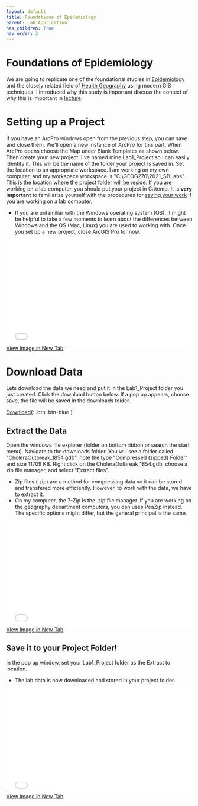 ```yaml
---
layout: default
title: Foundations of Epidemiology
parent: Lab Application
has_children: True
nav_order: 3
---
```



# Foundations of Epidemiology

<!-- {: .no_toc }

1. TOC
{:toc}

---
 -->
We are going to replicate one of the foundational studies in [Epidemiology](https://en.wikipedia.org/wiki/Epidemiology) and the closely related field of [Health Geography](https://en.wikipedia.org/wiki/Health_geography) using modern GIS techniques.  I introduced why this study is important discuss the context of why this is important in [lecture](Content_Part1_3.md).  



# Setting up a Project
If you have an ArcPro windows open from the previous step, you can save and close them.  We'll open a new instance of ArcPro for this part.  When ArcPro opens choose the Map under Blank Templates as shown below.  Then create your new project.  I've named mine Lab1_Project so I can easily identify it.  This will be the name of the folder your project is saved in.  Set the location to an appropriate workspace.  I am working on my own computer, and my workspace workspace is "C:\GEOG270\2021_S1\Labs".  This is the location where the project folder will be reside.  If you are working on a lab computer, you should put your project in C:\temp.  It is **very important** to familiarize yourself with the procedures for [saving your work](https://june-skeeter.github.io/GEOS270W2/docs/Labs.html#saving-your-work) if you are working on a lab computer.
* If you are unfamiliar with the Windows operating system (OS), it might be helpful to take a few moments to learn about the differences between Windows and the OS (Mac, Linux) you are used to working with.  Once you set up a new project, close ArcGIS Pro for now.  

<div style="overflow: hidden;
  padding-top: 56.25%;
  position: relative">
  <iframe src="content/images/New_Project.png" title="Processes" scrolling="no" frameborder="0"
    style="border: 0;
   height: 100%;
   left: 0;
   position: absolute;
   top: 0;
   width: 100%;">
   <p>Your browser does not support iframes.</p>
 </iframe>
</div>
<a href="content/images/New_Project.png" target="_blank">View Image in New Tab</a>

# Download Data
Lets download the data we need and put it in the Lab1_Project folder you just created.  Click the download button below.  If a pop up appears, choose save, the file will be saved in the downloads folder.

[Download](https://github.com/June-Skeeter/Module1_GEOS270/raw/main/data/CholeraOutbreak_1854.gdb.zip){: .btn .btn-blue }


## Extract the Data
Open the windows file explorer (folder on bottom ribbon or search the start menu).  Navigate to the downloads folder.  You will see a folder called "CholeraOutbreak_1854.gdb", note the type "Compressed (zipped) Folder" and size 11709 KB.  Right click on the CholeraOutbreak_1854.gdb, choose a zip file manager, and select "Extract files".
* Zip files (.zip) are a method for compressing data so it can be stored and transfered more efficiently.  However, to work with the data, we have to extract it.
* On my computer, the 7-Zip is the .zip file manager.  If you are working on the geography department computers, you can uses PeaZip instead.  The specific options might differ, but the general principal is the same.

<div style="overflow: hidden;
  padding-top: 56.25%;
  position: relative">
  <iframe src="content/images/Extract.png" title="Processes" scrolling="no" frameborder="0"
    style="border: 0;
   height: 100%;
   left: 0;
   position: absolute;
   top: 0;
   width: 100%;">
   <p>Your browser does not support iframes.</p>
 </iframe>
</div>
<a href="content/images/Extract.png" target="_blank">View Image in New Tab</a>

## Save it to your Project Folder!

In the pop up window, set your Lab1_Project folder as the Extract to location.
* The lab data is now downloaded and stored in your project folder.

<div style="overflow: hidden;
  padding-top: 56.25%;
  position: relative">
  <iframe src="content/images/Unzip.png" title="Processes" scrolling="no" frameborder="0"
    style="border: 0;
   height: 100%;
   left: 0;
   position: absolute;
   top: 0;
   width: 100%;">
   <p>Your browser does not support iframes.</p>
 </iframe>
</div>
<a href="content/images/Unzip.png" target="_blank">View Image in New Tab</a>

